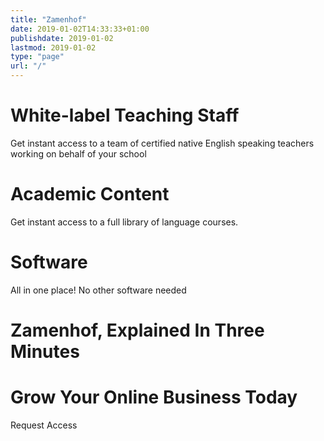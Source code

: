 ```yaml
---
title: "Zamenhof"
date: 2019-01-02T14:33:33+01:00
publishdate: 2019-01-02
lastmod: 2019-01-02
type: "page"
url: "/"
---
```



# White-label Teaching Staff

Get instant access to a team of certified native English speaking teachers 
working on behalf of your school

# Academic Content
Get instant access to a full library of language courses.

# Software
All in one place! No other software needed


# Zamenhof, Explained In Three Minutes




# Grow Your Online Business Today
Request Access
